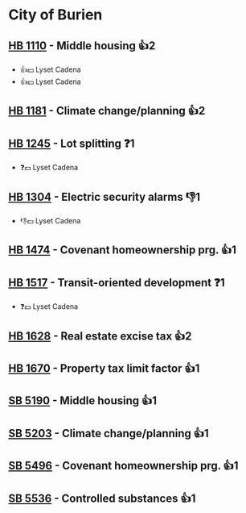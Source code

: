 # City of Burien

## [HB 1110](/bill/2023-24/hb/1110/) - Middle housing 👍2  
* 👍💵 Lyset Cadena
* 👍💵 Lyset Cadena

## [HB 1181](/bill/2023-24/hb/1181/) - Climate change/planning 👍2  

## [HB 1245](/bill/2023-24/hb/1245/) - Lot splitting   ❓1
* ❓💵 Lyset Cadena

## [HB 1304](/bill/2023-24/hb/1304/) - Electric security alarms  👎1 
* 👎💵 Lyset Cadena

## [HB 1474](/bill/2023-24/hb/1474/) - Covenant homeownership prg. 👍1  

## [HB 1517](/bill/2023-24/hb/1517/) - Transit-oriented development   ❓1
* ❓💵 Lyset Cadena

## [HB 1628](/bill/2023-24/hb/1628/) - Real estate excise tax 👍2  

## [HB 1670](/bill/2023-24/hb/1670/) - Property tax limit factor 👍1  

## [SB 5190](/bill/2023-24/sb/5190/) - Middle housing 👍1  

## [SB 5203](/bill/2023-24/sb/5203/) - Climate change/planning 👍1  

## [SB 5496](/bill/2023-24/sb/5496/) - Covenant homeownership prg. 👍1  

## [SB 5536](/bill/2023-24/sb/5536/) - Controlled substances 👍1  